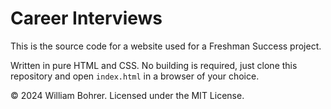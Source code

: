 # Career Interviews

This is the source code for a website used for a Freshman Success project.

Written in pure HTML and CSS. No building is required, just clone this repository and open `index.html` in a browser of your choice.

&copy; 2024 William Bohrer. Licensed under the MIT License.